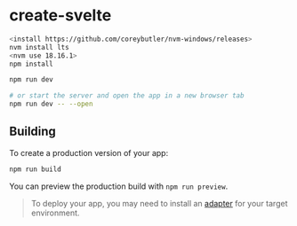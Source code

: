 # create-svelte



```bash
<install https://github.com/coreybutler/nvm-windows/releases>
nvm install lts
<nvm use 18.16.1>
npm install
```

```bash
npm run dev

# or start the server and open the app in a new browser tab
npm run dev -- --open
```

## Building

To create a production version of your app:

```bash
npm run build
```

You can preview the production build with `npm run preview`.

> To deploy your app, you may need to install an [adapter](https://kit.svelte.dev/docs/adapters) for your target environment.
